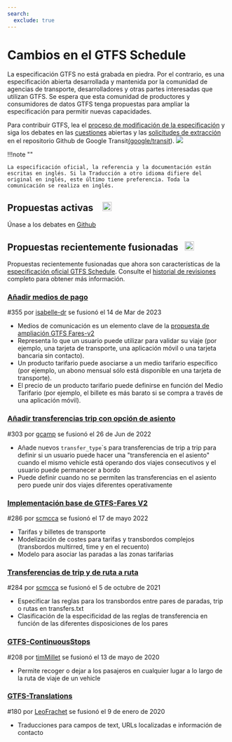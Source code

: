 ```yaml
---
search:
  exclude: true
---
```

# Cambios en el GTFS Schedule

<!-- <div class=landing-page>
    <a class=button href=../process>Specification Amendment Process</a><a class=button href=../guiding-principles>Guiding Principles</a><a class=button href=../revision-history>Revision History</a>
</div> -->

La especificación GTFS no está grabada en piedra. Por el contrario, es una especificación abierta desarrollada y mantenida por la comunidad de agencias de transporte, desarrolladores y otras partes interesadas que utilizan GTFS. Se espera que esta comunidad de productores y consumidores de datos GTFS tenga propuestas para ampliar la especificación para permitir nuevas capacidades.

Para contribuir GTFS, lea el [proceso de modificación de la especificación](../process) y siga los debates en las [cuestiones](https://github.com/google/transit/issues) abiertas y las [solicitudes de extracción](https://github.com/google/transit/pulls) en el repositorio Github de Google Transit[(google/transit](https://github.com/google/transit)). ![](../../assets/mark-github.svg)

!!!note ""

    La especificación oficial, la referencia y la documentación están escritas en inglés. Si la Traducción a otro idioma difiere del original en inglés, este último tiene preferencia. Toda la comunicación se realiza en inglés.

## Propuestas activas &ensp; <img src="../../assets/pr-active.svg" style="height:1em;"/>

<!--
Active proposals for new features in <glossary variable="GTFS Schedule"><glossary variable="GTFS">GTFS</glossary> <glossary variable="Schedule">Schedule</glossary></glossary>.  -->

Únase a los debates en [Github](https://github.com/google/transit/pulls)

<!-- <div class="row">
    <div class="active-container">
        <h3 class="title"><a class="no-icon" href="https://github.com/google/transit/pull/303" target="_blank">Add <glossary variable="trip">trip</glossary>-to-<glossary variable="trip">trip</glossary> transfers with in-seat option</a></h3>
        <p class="maintainer">#303 opened on Jan 26, 2022 by <a class="no-icon" href="https://github.com/gcamp" target="_blank">gcamp</a></p>
    </div>
</div>
<div class="row"></div> -->

<!-- <div class="row no-active">
    <div class="no-active-container">
        <h3 class="title">There are currently no active proposals for <glossary variable="GTFS Schedule"><glossary variable="GTFS">GTFS</glossary> <glossary variable="Schedule">Schedule</glossary></glossary>.</h3>
        <p class="prompt">Have a proposal? &ensp;➜&ensp; Open a <a href="https://github.com/google/transit/pulls" target="_blank">pull request</a>.</p>
    </div>
</div>
<div class="row"></div> -->

## Propuestas recientemente fusionadas &ensp;<img src="../../assets/pr-merged.svg" style="height:1em;"/>

Propuestas recientemente fusionadas que ahora son características de la [especificación oficial GTFS Schedule](../reference). Consulte el [historial de revisiones](../process#revision-history) completo para obtener más información.

<div class="row">
    <div class="leftcontainer">
        <h3 class="title"><a href="https://github.com/google/transit/pull/355" class="no-icon" target="_blank">Añadir medios de pago</a></h3>
        <p class="maintainer">#355 por <a href="https://github.com/isabelle-dr" class="no-icon" target="_blank">isabelle-dr</a> se fusionó el 14 de Mar de 2023</p>
    </div>
    <div class="featurelist">
        <ul>
            <li>Medios de comunicación es un elemento clave de la <a href="../../extensions/fares-v2">propuesta de ampliación GTFS Fares-v2</a></li>
            <li>Representa lo que un usuario puede utilizar para validar su viaje (por ejemplo, una tarjeta de transporte, una aplicación móvil o una tarjeta bancaria sin contacto).</li>
            <li>Un producto tarifario puede asociarse a un medio tarifario específico (por ejemplo, un abono mensual sólo está disponible en una tarjeta de transporte).</li>
            <li>El precio de un producto tarifario puede definirse en función del Medio Tarifario (por ejemplo, el billete es más barato si se compra a través de una aplicación móvil).</li>
        </ul>
    </div>
</div>
<div class="row">
    <div class="leftcontainer">
        <h3 class="title"><a href="https://github.com/google/transit/pull/303" class="no-icon" target="_blank">Añadir transferencias trip con opción de asiento</a></h3>
        <p class="maintainer">#303 por <a href="https://github.com/gcamp" class="no-icon" target="_blank">gcamp</a> se fusionó el 26 de Jun de 2022</p>
    </div>
    <div class="featurelist">
        <ul>
            <li>Añade nuevos <code>transfer_type</code>`s para transferencias de trip a trip para definir si un usuario puede hacer una "transferencia en el asiento" cuando el mismo vehicle está operando dos viajes consecutivos y el usuario puede permanecer a bordo</li>
            <li>Puede definir cuando no se permiten las transferencias en el asiento pero puede unir dos viajes diferentes operativamente
            </li>
        </ul>
    </div>
</div>

<div class="row">
    <div class="leftcontainer">
        <h3 class="title"><a href="https://github.com/google/transit/pull/286" class="no-icon" target="_blank">Implementación base de GTFS-Fares V2</a></h3>
        <p class="maintainer">#286 por <a href="https://github.com/scmcca" class="no-icon" target="_blank">scmcca</a> se fusionó el 17 de mayo 2022</p>
    </div>
    <div class="featurelist">
        <ul>
            <li>Tarifas y billetes de transporte</li>
            <li>Modelización de costes para tarifas y transbordos complejos (transbordos multirred, time y en el recuento)</li>
            <li>Modelo para asociar las paradas a las zonas tarifarias</li>
        </ul>
    </div>
</div>

<div class="row">
    <div class="leftcontainer">
        <h3 class="title"><a href="https://github.com/google/transit/pull/284" class="no-icon" target="_blank">Transferencias de trip y de ruta a ruta</a></h3>
        <p class="maintainer">#284 por <a href="https://github.com/scmcca" class="no-icon" target="_blank">scmcca</a> se fusionó el 5 de octubre de 2021</p>
    </div>
    <div class="featurelist">
        <ul>
            <li>Especificar las reglas para los transbordos entre pares de paradas, trip o rutas en transfers.txt</li>
             <li>Clasificación de la especificidad de las reglas de transferencia en función de las diferentes disposiciones de los pares</li>
        </ul>
    </div>
</div>

<div class="row">
    <div class="leftcontainer">
        <h3 class="title"><a href="https://github.com/google/transit/pull/208" class="no-icon" target="_blank">GTFS-ContinuousStops</a></h3>
        <p class="maintainer">#208 por <a href="https://github.com/timMillet" class="no-icon" target="_blank">timMillet</a> se fusionó el 13 de mayo de 2020</p>
    </div>
    <div class="featurelist">
        <ul>
            <li>Permite recoger o dejar a los pasajeros en cualquier lugar a lo largo de la ruta de viaje de un vehicle</li>
        </ul>
    </div>
</div>

<div class="row">
    <div class="leftcontainer">
        <h3 class="title"><a href="https://github.com/google/transit/pull/180" class="no-icon" target="_blank">GTFS-Translations</a></h3>
        <p class="maintainer">#180 por <a href="https://github.com/LeoFrachet" class="no-icon" target="_blank">LeoFrachet</a> se fusionó el 9 de enero de 2020</p>
    </div>
    <div class="featurelist">
        <ul>
            <li>Traducciones para campos de text, URLs localizadas e información de contacto</li>
        </ul>
    </div>
</div>

<div class="row"/>
